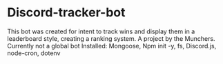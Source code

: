 # Discord-tracker-bot

This bot was created for intent to track wins and display them in a leaderboard style, creating a ranking system.
A project by the Munchers. 
Currently not a global bot 
Installed:
Mongoose,
Npm init -y,
fs,
Discord.js,
node-cron,
dotenv
